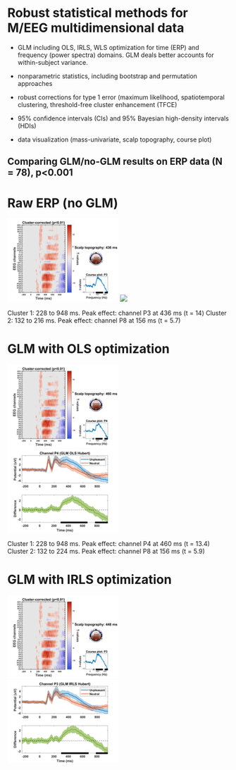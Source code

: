 # Robust statistical methods for M/EEG multidimensional data

- GLM including OLS, IRLS, WLS optimization for time (ERP) and frequency (power spectra) domains. GLM deals better accounts for within-subject variance.

- nonparametric statistics, including bootstrap and permutation approaches

- robust corrections for type 1 error (maximum likelihood, spatiotemporal clustering, threshold-free cluster enhancement (TFCE)

- 95% confidence intervals (CIs) and 95% Bayesian high-density intervals (HDIs)

- data visualization (mass-univariate, scalp topography, course plot)


## Comparing GLM/no-GLM results on ERP data (N = 78), p<0.001

# Raw ERP (no GLM)
<img width="50%" src="https://github.com/amisepa/eeg_robust_statistics/blob/main/outputs/result_unpleasant-neutral_RAW_corrected.png">
<img width="30%" src="https://github.com/amisepa/eeg_robust_statistics/blob/main/outputs/result_unpleasant-neutral_RAW_corrected_peak-channel">

Cluster 1: 228 to 948 ms. Peak effect: channel P3 at 436 ms (t = 14) 
Cluster 2: 132 to 216 ms. Peak effect: channel P8 at 156 ms (t = 5.7) 

# GLM with OLS optimization
<img width="50%" src="https://github.com/amisepa/eeg_robust_statistics/blob/main/outputs/result_unpleasant-neutral_GLM_OLS_corrected.png">
<img width="50%" src="https://github.com/amisepa/eeg_robust_statistics/blob/main/outputs/result_unpleasant-neutral_GLM_OLS_corrected_peak-channel.png">

Cluster 1: 228 to 948 ms. Peak effect: channel P4 at 460 ms (t = 13.4) 
Cluster 2: 132 to 224 ms. Peak effect: channel P8 at 156 ms (t = 5.9) 

# GLM with IRLS optimization

<img width="50%" src="https://github.com/amisepa/eeg_robust_statistics/blob/main/outputs/result_unpleasant-neutral_GLM_IRLS_corrected.png">
<img width="50%" src="https://github.com/amisepa/eeg_robust_statistics/blob/main/outputs/result_unpleasant-neutral_GLM_IRLS_corrected_peak-channel.png">

